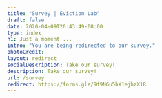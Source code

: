 ```yaml
---
title: "Survey | Eviction Lab"
draft: false
date: 2020-04-09T20:43:49-08:00
type: index
h1: Just a moment ...
intro: "You are being redirected to our survey."
photoCredit:
layout: redirect
socialDescription: Take our survey!
description: Take our survey!
url: /survey
redirect: https://forms.gle/9f9NGu5bX1ejhzX18
---
```

